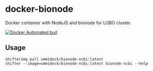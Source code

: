 # docker-bionode

Docker container with NodeJS and bionode for LOBO cluster.

[![Docker Automated buil](https://img.shields.io/docker/automated/jrottenberg/ffmpeg.svg)](https://hub.docker.com/r/ummidock/bionode-ncbi/)

Usage
-----

    shifterimg pull ummidock/bionode-ncbi:latest
    shifter --image=ummidock/bionode-ncbi:latest bionode-ncbi --help